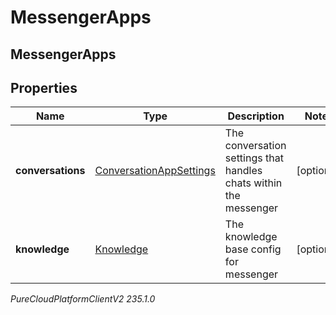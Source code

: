 # MessengerApps

## MessengerApps

## Properties

|Name | Type | Description | Notes|
|------------ | ------------- | ------------- | -------------|
| **conversations** | [ConversationAppSettings](ConversationAppSettings) | The conversation settings that handles chats within the messenger | [optional] |
| **knowledge** | [Knowledge](Knowledge) | The knowledge base config for messenger | [optional] |



_PureCloudPlatformClientV2 235.1.0_
